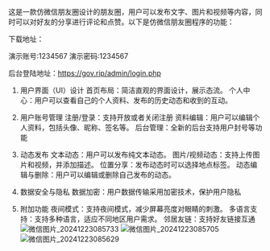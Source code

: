 这是一款仿微信朋友圈设计的朋友圈，用户可以发布文字、图片和视频等内容，同时可以对好友的分享进行评论和点赞。以下是仿微信朋友圈程序的功能：

下载地址： 

演示账号:1234567
演示密码:1234567

后台登陆地址：https://gov.rip/admin/login.php

1. 用户界面（UI）设计
首页布局：简洁直观的界面设计，展示态流。
个人中心：用户可以查看自己的个人资料、发布的历史动态和收到的互动。

2. 用户账号管理
注册/登录：支持开放或者关闭注册
资料编辑：用户可以编辑个人资料，包括头像、昵称、签名等。
后台管理：全新的后台支持用户封号等功能

3. 动态发布
文本动态：用户可以发布纯文本动态。
图片/视频动态：支持上传图片和视频，并添加描述。
位置分享：发布动态时可以选择地点标签。
动态编辑与删除：用户可以编辑或删除自己发布的动态。

4. 数据安全与隐私
数据加密：用户数据传输采用加密技术，保护用户隐私

5. 附加功能
夜间模式：支持夜间模式，减少屏幕亮度对眼睛的刺激。
多语言支持：支持多种语言，适应不同地区用户需求。
邻居友链：支持好友链接互通
![微信图片_20241223085733](https://github.com/user-attachments/assets/c8d44301-03aa-4e1a-8eb5-582b7a408108)
![微信图片_20241223085705](https://github.com/user-attachments/assets/3066c737-8d4f-4ba6-9e79-8bc9b96c2341)
![微信图片_20241223085629](https://github.com/user-attachments/assets/4cd1e6c1-ad25-4154-9cc6-c37d645e5212)
